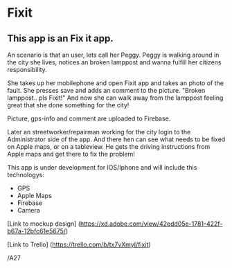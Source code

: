 # Fixit

## This app is an Fix it app.

An scenario is that an user, lets call her Peggy.
Peggy is walking around in the city she lives, notices an broken lamppost and wanna fulfill her citizens responsibility.

She takes up her mobilephone and open Fixit app and takes an photo of the fault. She presses save and adds an comment to the picture.
"Broken lamppost.. pls Fixit!" And now she can walk away from the lamppost feeling great that she done something for the city!

Picture, gps-info and comment are uploaded to Firebase.

Later an streetworker/repairman working for the city login to the Administrator side of the app.
And there hen can see what needs to be fixed on Apple maps, or on a tableview. He gets the driving instructions from Apple maps and get there to fix the problem!

This app is under development for IOS/Iphone and will include this technologys:

* GPS
* Apple Maps
* Firebase
* Camera

[Link to mockup design] (https://xd.adobe.com/view/42edd05e-1781-422f-b67a-12bfc61e5675/)

[Link to Trello] (https://trello.com/b/tx7vXmyI/fixit)

/A27

